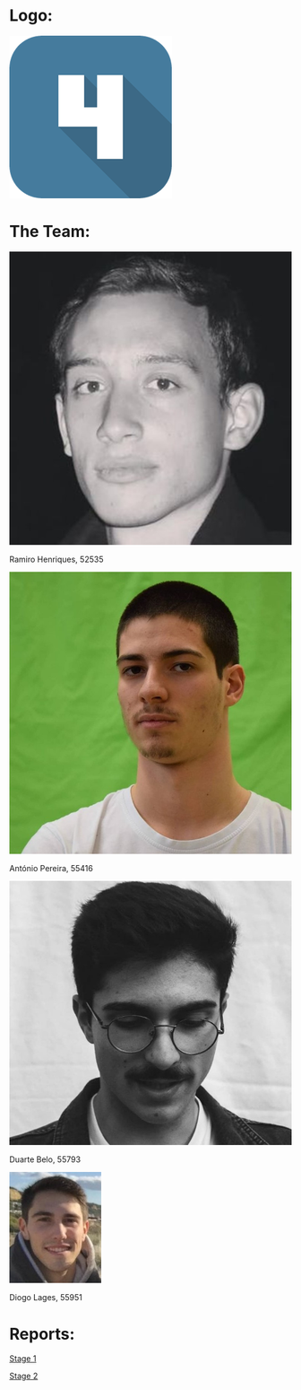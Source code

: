# Logo:

<img src="Logo.png" alt="hi" class="inline"/>

# The Team:

<img src="ram.jpg" alt="hi" class="inline"/>

Ramiro Henriques, 52535

<img src="toni.jpg" alt="hi" class="inline"/>

António Pereira, 55416

<img src="dudu.jpg" alt="hi" class="inline"/>

Duarte Belo, 55793

<img src="lagi.jpg" alt="hi" class="inline"/>

Diogo Lages, 55951

# Reports:

<a href="G_06_Stage1.pdf">Stage 1</a><br>

<a href="G_06_Stage2.pdf">Stage 2</a><br>
